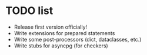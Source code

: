 # TODO list

* Release first version officially!
* Write extensions for prepared statements
* Write some post-processors (dict, dataclasses, etc.)
* Write stubs for asyncpg (for checkers)
